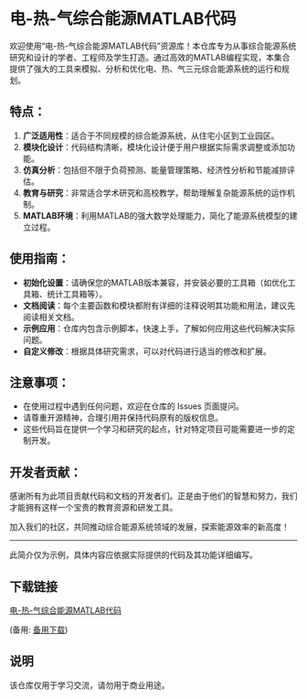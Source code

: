 # 电-热-气综合能源MATLAB代码

欢迎使用“电-热-气综合能源MATLAB代码”资源库！本仓库专为从事综合能源系统研究和设计的学者、工程师及学生打造。通过高效的MATLAB编程实现，本集合提供了强大的工具来模拟、分析和优化电、热、气三元综合能源系统的运行和规划。

## 特点：

1. **广泛适用性**：适合于不同规模的综合能源系统，从住宅小区到工业园区。
2. **模块化设计**：代码结构清晰，模块化设计便于用户根据实际需求调整或添加功能。
3. **仿真分析**：包括但不限于负荷预测、能量管理策略、经济性分析和节能减排评估。
4. **教育与研究**：非常适合学术研究和高校教学，帮助理解复杂能源系统的运作机制。
5. **MATLAB环境**：利用MATLAB的强大数学处理能力，简化了能源系统模型的建立过程。

## 使用指南：

- **初始化设置**：请确保您的MATLAB版本兼容，并安装必要的工具箱（如优化工具箱、统计工具箱等）。
- **文档阅读**：每个主要函数和模块都附有详细的注释说明其功能和用法，建议先阅读相关文档。
- **示例应用**：仓库内包含示例脚本，快速上手，了解如何应用这些代码解决实际问题。
- **自定义修改**：根据具体研究需求，可以对代码进行适当的修改和扩展。

## 注意事项：

- 在使用过程中遇到任何问题，欢迎在仓库的 Issues 页面提问。
- 请尊重开源精神，合理引用并保持代码原有的版权信息。
- 这些代码旨在提供一个学习和研究的起点，针对特定项目可能需要进一步的定制开发。

## 开发者贡献：

感谢所有为此项目贡献代码和文档的开发者们。正是由于他们的智慧和努力，我们才能拥有这样一个宝贵的教育资源和研发工具。

加入我们的社区，共同推动综合能源系统领域的发展，探索能源效率的新高度！

---

此简介仅为示例，具体内容应依据实际提供的代码及其功能详细编写。

## 下载链接
[电-热-气综合能源MATLAB代码](https://pan.quark.cn/s/634e1a74b016) 

(备用: [备用下载](https://pan.baidu.com/s/1-tv-tyZjyEwNbLmIVliP3w?pwd=1234))

## 说明

该仓库仅用于学习交流，请勿用于商业用途。
